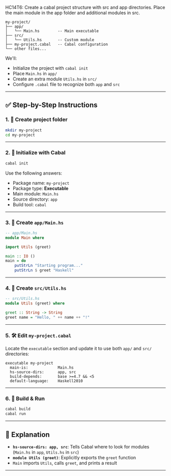 HC14T6: Create a cabal project structure with src and app directories. Place the main module in the app folder and additional modules in src.

```
my-project/
├── app/
│   └── Main.hs        -- Main executable
├── src/
│   └── Utils.hs       -- Custom module
├── my-project.cabal   -- Cabal configuration
└── other files...
```

We'll:

* Initialize the project with `cabal init`
* Place `Main.hs` in `app/`
* Create an extra module `Utils.hs` in `src/`
* Configure `.cabal` file to recognize both `app` and `src`

---

## ✅ Step-by-Step Instructions

### 1. 📁 **Create project folder**

```bash
mkdir my-project
cd my-project
```

---

### 2. 🚀 **Initialize with Cabal**

```bash
cabal init
```

Use the following answers:

* Package name: `my-project`
* Package type: **Executable**
* Main module: `Main.hs`
* Source directory: `app`
* Build tool: `cabal`

---

### 3. 📄 **Create `app/Main.hs`**

```haskell
-- app/Main.hs
module Main where

import Utils (greet)

main :: IO ()
main = do
    putStrLn "Starting program..."
    putStrLn $ greet "Haskell"
```

---

### 4. 📄 **Create `src/Utils.hs`**

```haskell
-- src/Utils.hs
module Utils (greet) where

greet :: String -> String
greet name = "Hello, " ++ name ++ "!"
```

---

### 5. 🛠 **Edit `my-project.cabal`**

Locate the `executable` section and update it to use both `app/` and `src/` directories:

```cabal
executable my-project
  main-is:             Main.hs
  hs-source-dirs:      app, src
  build-depends:       base >=4.7 && <5
  default-language:    Haskell2010
```

---

### 6. 🧪 **Build & Run**

```bash
cabal build
cabal run
```


---

## 📘 Explanation

* **`hs-source-dirs: app, src`**: Tells Cabal where to look for modules (`Main.hs` in `app`, `Utils.hs` in `src`)
* **`module Utils (greet)`**: Explicitly exports the `greet` function
* `Main` imports `Utils`, calls `greet`, and prints a result

---


